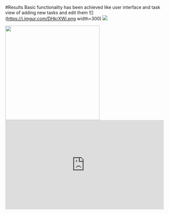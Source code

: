#Results
Basic functionality has been achieved like user interface and task view of adding new tasks and edit them
![](https://i.imgur.com/DHkrXWi.png width=300)
![](https://i.imgur.com/yzREQdm.png)

<img src = "https://i.imgur.com/DHkrXWi.png" width =300>
<div style="position: relative; padding-bottom: 56.25%; height: 0;"><iframe src="https://www.loom.com/embed/7ccc563e87954ca8adcde698aab4ae6d" frameborder="0" webkitallowfullscreen mozallowfullscreen allowfullscreen style="position: absolute; top: 0; left: 0; width: 100%; height: 100%;"></iframe></div>
